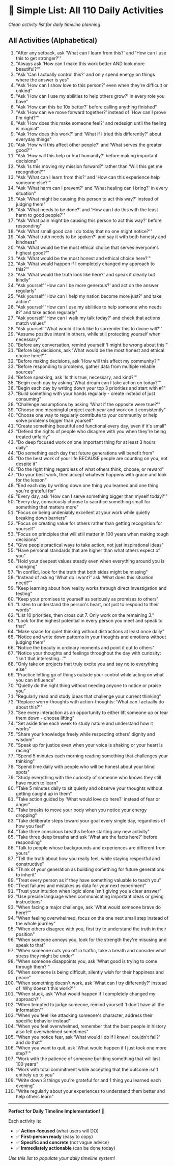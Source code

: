 # 🎯 Simple List: All 110 Daily Activities

*Clean activity list for daily timeline planning*

## All Activities (Alphabetical)

1. "After any setback, ask 'What can I learn from this?' and 'How can I use this to get stronger?'"
2. "Always ask 'How can I make this work better AND look more beautiful?'"
3. "Ask 'Can I actually control this?' and only spend energy on things where the answer is yes"
4. "Ask 'How can I show love to this person?' even when they're difficult or unkind"
5. "Ask 'How can I use my abilities to help others grow?' in every role you have"
6. "Ask 'How can this be 10x better?' before calling anything finished"
7. "Ask 'How can we move forward together?' instead of 'How can I prove I'm right?'"
8. "Ask 'How does this make someone feel?' and redesign until the feeling is magical"
9. "Ask 'How does this work?' and 'What if I tried this differently?' about everyday things"
10. "Ask 'How will this affect other people?' and 'What serves the greater good?'"
11. "Ask 'How will this help or hurt humanity?' before making important decisions"
12. "Ask 'Is this moving my mission forward?' rather than 'Will this get me recognition?'"
13. "Ask 'What can I learn from this?' and 'How can this experience help someone else?'"
14. "Ask 'What harm can I prevent?' and 'What healing can I bring?' in every situation"
15. "Ask 'What might be causing this person to act this way?' instead of judging them"
16. "Ask 'What needs to be done?' and 'How can I do this with the least harm to good people?'"
17. "Ask 'What pain might be causing this person to act this way?' before responding"
18. "Ask 'What small good can I do today that no one might notice?'"
19. "Ask 'What truth needs to be spoken?' and say it with both honesty and kindness"
20. "Ask 'What would be the most ethical choice that serves everyone's highest good?'"
21. "Ask 'What would be the most honest and ethical choice here?'"
22. "Ask 'What would happen if I completely changed my approach to this?'"
23. "Ask 'What would the truth look like here?' and speak it clearly but kindly"
24. "Ask yourself 'How can I be more generous?' and act on the answer regularly"
25. "Ask yourself 'How can I help my nation become more just?' and take action"
26. "Ask yourself 'How can I use my abilities to help someone who needs it?' and take action regularly"
27. "Ask yourself 'How can I walk my talk today?' and check that actions match values"
28. "Ask yourself 'What would it look like to surrender this to divine will?'"
29. "Assume positive intent in others, while still protecting yourself when necessary"
30. "Before any conversation, remind yourself 'I might be wrong about this'"
31. "Before big decisions, ask 'What would be the most honest and ethical choice here?'"
32. "Before making decisions, ask 'How will this affect my community?'"
33. "Before responding to problems, gather data from multiple reliable sources"
34. "Before speaking, ask 'Is this true, necessary, and kind?'"
35. "Begin each day by asking 'What dream can I take action on today?'"
36. "Begin each day by writing down your top 3 priorities and start with #1"
37. "Build something with your hands regularly - create instead of just consuming"
38. "Challenge assumptions by asking 'What if the opposite were true?'"
39. "Choose one meaningful project each year and work on it consistently"
40. "Choose one way to regularly contribute to your community or help solve problems bigger than yourself"
41. "Create something beautiful and functional every day, even if it's small"
42. "Defend the rights of people who disagree with you when they're being treated unfairly"
43. "Do deep focused work on one important thing for at least 3 hours daily"
44. "Do something each day that future generations will benefit from"
45. "Do the best work of your life BECAUSE people are counting on you, not despite it"
46. "Do the right thing regardless of what others think, choose, or reward"
47. "Do your best work, then accept whatever happens with grace and look for the lesson"
48. "End each day by writing down one thing you learned and one thing you're grateful for"
49. "Every day, ask 'How can I serve something bigger than myself today?'"
50. "Every day, consciously choose to sacrifice something small for something that matters more"
51. "Focus on being undeniably excellent at your work while quietly breaking down barriers"
52. "Focus on creating value for others rather than getting recognition for yourself"
53. "Focus on principles that will still matter in 100 years when making tough decisions"
54. "Give people practical ways to take action, not just inspirational ideas"
55. "Have personal standards that are higher than what others expect of you"
56. "Hold your deepest values steady even when everything around you is changing"
57. "In conflict, look for the truth that both sides might be missing"
58. "Instead of asking 'What do I want?' ask 'What does this situation need?'"
59. "Keep learning about how reality works through direct investigation and testing"
60. "Keep your promises to yourself as seriously as promises to others"
61. "Listen to understand the person's heart, not just to respond to their words"
62. "List 10 priorities, then cross out 7. Only work on the remaining 3."
63. "Look for the highest potential in every person you meet and speak to that"
64. "Make space for quiet thinking without distractions at least once daily"
65. "Notice and write down patterns in your thoughts and emotions without judging them"
66. "Notice the beauty in ordinary moments and point it out to others"
67. "Notice your thoughts and feelings throughout the day with curiosity: 'Isn't that interesting...'"
68. "Only take on projects that truly excite you and say no to everything else"
69. "Practice letting go of things outside your control while acting on what you can influence"
70. "Quietly do the right thing without needing anyone to notice or praise you"
71. "Regularly read and study ideas that challenge your current thinking"
72. "Replace worry-thoughts with action-thoughts: 'What can I actually do about this?'"
73. "See every interaction as an opportunity to either lift someone up or tear them down - choose lifting"
74. "Set aside time each week to study nature and understand how it works"
75. "Share your knowledge freely while respecting others' dignity and wisdom"
76. "Speak up for justice even when your voice is shaking or your heart is racing"
77. "Spend 5 minutes each morning reading something that challenges your thinking"
78. "Spend time daily with people who will be honest about your blind spots"
79. "Study everything with the curiosity of someone who knows they still have much to learn"
80. "Take 5 minutes daily to sit quietly and observe your thoughts without getting caught up in them"
81. "Take action guided by 'What would love do here?' instead of fear or anger"
82. "Take breaks to move your body when you notice your energy dropping"
83. "Take deliberate steps toward your goal every single day, regardless of how you feel"
84. "Take three conscious breaths before starting any new activity"
85. "Take three deep breaths and ask 'What are the facts here?' before responding"
86. "Talk to people whose backgrounds and experiences are different from yours"
87. "Tell the truth about how you really feel, while staying respectful and constructive"
88. "Think of your generation as building something for future generations to inherit"
89. "Treat every person as if they have something valuable to teach you"
90. "Treat failures and mistakes as data for your next experiment"
91. "Trust your intuition when logic alone isn't giving you a clear answer"
92. "Use precise language when communicating important ideas or giving instructions"
93. "When facing a major challenge, ask 'What would someone brave do here?'"
94. "When feeling overwhelmed, focus on the one next small step instead of the whole journey"
95. "When others disagree with you, first try to understand the truth in their position"
96. "When someone annoys you, look for the strength they're misusing and speak to that"
97. "When someone cuts you off in traffic, take a breath and consider what stress they might be under"
98. "When someone disappoints you, ask 'What good is trying to come through them?'"
99. "When someone is being difficult, silently wish for their happiness and peace"
100. "When something doesn't work, ask 'What can I try differently?' instead of 'Why doesn't this work?'"
101. "When stuck, ask 'What would happen if I completely changed my approach?'"
102. "When tempted to judge someone, remind yourself 'I don't have all the information'"
103. "When you feel like attacking someone's character, address their specific behavior instead"
104. "When you feel overwhelmed, remember that the best people in history also felt overwhelmed sometimes"
105. "When you notice fear, ask 'What would I do if I knew I couldn't fail?' and do that"
106. "When you want to quit, ask 'What would happen if I just took one more step?'"
107. "Work with the patience of someone building something that will last 100 years"
108. "Work with total commitment while accepting that the outcome isn't entirely up to you"
109. "Write down 3 things you're grateful for and 1 thing you learned each evening"
110. "Write regularly about your experiences to understand them better and help others learn"

---

**Perfect for Daily Timeline Implementation!** 🎯

Each activity is:
- ✅ **Action-focused** (what users will DO)
- ✅ **First-person ready** (easy to copy)
- ✅ **Specific and concrete** (not vague advice)
- ✅ **Immediately actionable** (can be done today)

*Use this list to populate your daily timeline system!*